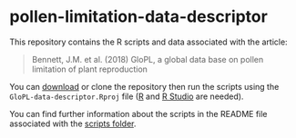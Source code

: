 # pollen-limitation-data-descriptor

This repository contains the R scripts and data associated with the article:

> Bennett, J.M. et al. (2018) GloPL, a global data base on pollen limitation of plant reproduction

You can [download][1] or clone the repository then run the scripts using the `GloPL-data-descriptor.Rproj` file ([R][2] and [R Studio][3] are needed).

You can find further information about the scripts in the README file associated with the [scripts folder][4].


[1]: https://github.com/idiv-biodiversity/pollen-limitation-data-descriptor/archive/master.zip
[2]: https://www.r-project.org/
[3]: https://www.rstudio.com/products/rstudio/download/
[4]: https://github.com/idiv-biodiversity/pollen-limitation-data-descriptor/tree/master/Scripts

